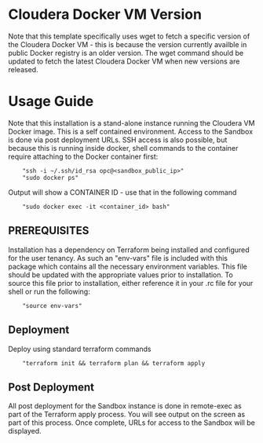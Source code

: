 # Cloudera Docker VM Version
Note that this template specifically uses wget to fetch a specific version of the Cloudera Docker VM - this is because the version currently availble in public Docker registry is an older version.   The wget command should be updated to fetch the latest Cloudera Docker VM when new versions are released.

# Usage Guide
  
Note that this installation is a stand-alone instance running the Cloudera VM Docker image.  This is a self contained environment.   Access to the Sandbox is done via post deployment URLs.   SSH access is also possible, but because this is running inside docker, shell commands to the container require attaching to the Docker container first:

        "ssh -i ~/.ssh/id_rsa opc@<sandbox_public_ip>"
        "sudo docker ps"

Output will show a CONTAINER ID - use that in the following command

        "sudo docker exec -it <container_id> bash"

## PREREQUISITES

Installation has a dependency on Terraform being installed and configured for the user tenancy.   As such an "env-vars" file is included with this package which contains all the necessary environment variables.  This file should be updated with the appropriate values prior to installation.  To source this file prior to installation, either reference it in your .rc file for your shell or run the following:

        "source env-vars"

## Deployment

Deploy using standard terraform commands

        "terraform init && terraform plan && terraform apply

## Post Deployment

All post deployment for the Sandbox instance is done in remote-exec as part of the Terraform apply process.  You will see output on the screen as part of this process.  Once complete, URLs for access to the Sandbox will be displayed.
